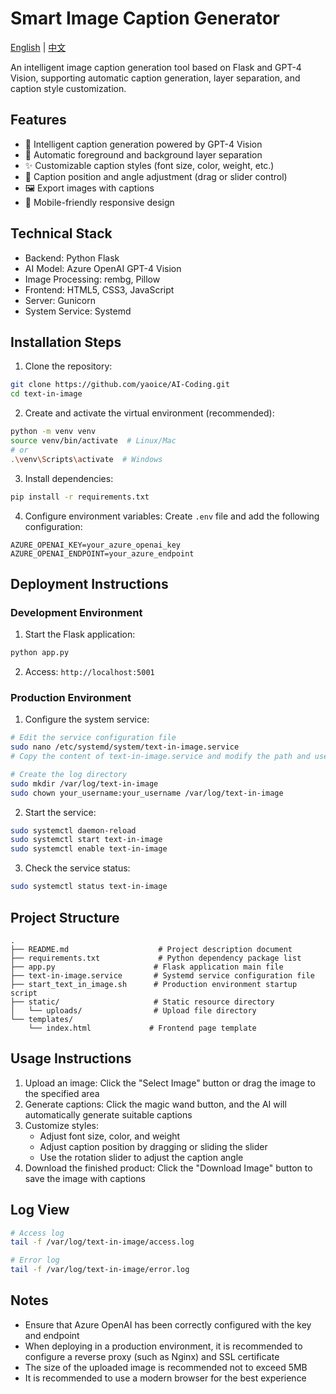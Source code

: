 # Smart Image Caption Generator

[English](README.md) | [中文](README_CN.md)

An intelligent image caption generation tool based on Flask and GPT-4 Vision, supporting automatic caption generation, layer separation, and caption style customization.

## Features

- 🤖 Intelligent caption generation powered by GPT-4 Vision
- 🎨 Automatic foreground and background layer separation
- ✨ Customizable caption styles (font size, color, weight, etc.)
- 📐 Caption position and angle adjustment (drag or slider control)
- 🖼️ Export images with captions
- 📱 Mobile-friendly responsive design

## Technical Stack

- Backend: Python Flask
- AI Model: Azure OpenAI GPT-4 Vision
- Image Processing: rembg, Pillow
- Frontend: HTML5, CSS3, JavaScript
- Server: Gunicorn
- System Service: Systemd

## Installation Steps

1. Clone the repository:

```bash
git clone https://github.com/yaoice/AI-Coding.git
cd text-in-image
```

2. Create and activate the virtual environment (recommended):

```bash
python -m venv venv
source venv/bin/activate  # Linux/Mac
# or
.\venv\Scripts\activate  # Windows
```

3. Install dependencies:

```bash
pip install -r requirements.txt
```

4. Configure environment variables:
Create `.env` file and add the following configuration:

```env
AZURE_OPENAI_KEY=your_azure_openai_key
AZURE_OPENAI_ENDPOINT=your_azure_endpoint
```

## Deployment Instructions

### Development Environment

1. Start the Flask application:

```bash
python app.py
```

2. Access: `http://localhost:5001`

### Production Environment

1. Configure the system service:

```bash
# Edit the service configuration file
sudo nano /etc/systemd/system/text-in-image.service
# Copy the content of text-in-image.service and modify the path and username according to your situation

# Create the log directory
sudo mkdir /var/log/text-in-image
sudo chown your_username:your_username /var/log/text-in-image
```

2. Start the service:

```bash
sudo systemctl daemon-reload
sudo systemctl start text-in-image
sudo systemctl enable text-in-image
```

3. Check the service status:

```bash
sudo systemctl status text-in-image
```

## Project Structure

```
.
├── README.md                    # Project description document
├── requirements.txt             # Python dependency package list
├── app.py                      # Flask application main file
├── text-in-image.service       # Systemd service configuration file
├── start_text_in_image.sh      # Production environment startup script
├── static/                     # Static resource directory
│   └── uploads/                # Upload file directory
└── templates/
    └── index.html             # Frontend page template
```

## Usage Instructions

1. Upload an image: Click the "Select Image" button or drag the image to the specified area
2. Generate captions: Click the magic wand button, and the AI will automatically generate suitable captions
3. Customize styles:
   - Adjust font size, color, and weight
   - Adjust caption position by dragging or sliding the slider
   - Use the rotation slider to adjust the caption angle
4. Download the finished product: Click the "Download Image" button to save the image with captions

## Log View

```bash
# Access log
tail -f /var/log/text-in-image/access.log

# Error log
tail -f /var/log/text-in-image/error.log
```

## Notes

- Ensure that Azure OpenAI has been correctly configured with the key and endpoint
- When deploying in a production environment, it is recommended to configure a reverse proxy (such as Nginx) and SSL certificate
- The size of the uploaded image is recommended not to exceed 5MB
- It is recommended to use a modern browser for the best experience